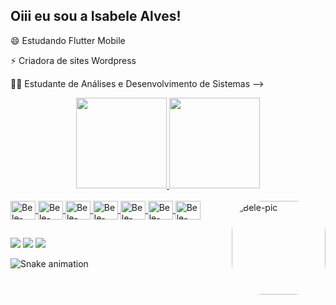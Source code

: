 
## Oiii eu sou a Isabele Alves!

😄 Estudando Flutter Mobile

⚡ Criadora de sites Wordpress

👩‍💻 Estudante de Análises e Desenvolvimento de Sistemas
-->
<div align="center">
  <a href="https://github.com/isabele-alvees">
  <img height="145em" src="https://github-readme-stats.vercel.app/api?username=isabele-alvees&show_icons=true&theme=dracula&include_all_commits=true&count_private=true"/>
  <img height="145em" src="https://github-readme-stats.vercel.app/api/top-langs/?username=isabele-alvees&layout=compact&langs_count=7&theme=dracula"/>
</div>
<div style="display: inline_block"><br>
  <img align="center" alt="Bele-Flutter" height="30" width="40" src="https://cdn.jsdelivr.net/gh/devicons/devicon/icons/flutter/flutter-original.svg">
  <img align="center" alt="Bele-Dart" height="30" width="40" src="https://cdn.jsdelivr.net/gh/devicons/devicon/icons/dart/dart-original.svg">
  <img align="center" alt="Bele-Java" height="30" width="40" src="https://cdn.jsdelivr.net/gh/devicons/devicon/icons/java/java-original.svg">
  <img align="center" alt="Bele-AS" height="30" width="40" src="https://cdn.jsdelivr.net/gh/devicons/devicon/icons/androidstudio/androidstudio-original.svg">
  <img align="center" alt="Bele-VC" height="30" width="40" src="https://cdn.jsdelivr.net/gh/devicons/devicon/icons/visualstudio/visualstudio-plain.svg">
  <img align="center" alt="Bele-Git" height="30" width="40" src="https://cdn.jsdelivr.net/gh/devicons/devicon/icons/git/git-original.svg">
  <img align="center" alt="Bele-Wordpress" height="30" width="40" src="https://cdn.jsdelivr.net/gh/devicons/devicon/icons/wordpress/wordpress-original.svg">
  <img align="right" alt="Bele-pic" height="150" style="border-radius:50px;" src="https://user-images.githubusercontent.com/83742838/186471754-35841279-28b5-4390-abf1-3a9881ba5b0b.gif">
</div>

  ##
 
<div> 
  <a href = "isabelealveslima0@gmail.com"><img src="https://img.shields.io/badge/Gmail-D14836?style=for-the-badge&logo=gmail&logoColor=white" target="_blank"></a>
  <a href="https://www.linkedin.com/in/isabele-lima-47842b90/" target="_blank"><img src="https://img.shields.io/badge/-LinkedIn-%230077B5?style=for-the-badge&logo=linkedin&logoColor=white" target="_blank"></a> 
  <a href="https://www.linkedin.com/in/isabele-lima-47842b90/" target="_blank"><img src="https://img.shields.io/badge/-LinkedIn-%230077B5?style=for-the-badge&logo=linkedin&logoColor=white" target="_blank"></a> 
 
  ![Snake animation](https://github.com/isabele-alvees/isabele-alvees/blob/output/github-contribution-grid-snake.svg)
 
</div>
